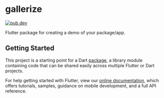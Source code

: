 # gallerize

[![pub.dev](https://img.shields.io/pub/v/gallerize?logo=dart)](https://pub.dev/packages/gallerize)

Flutter package for creating a demo of your package/app.

## Getting Started

This project is a starting point for a Dart
[package](https://flutter.dev/developing-packages/),
a library module containing code that can be shared easily across
multiple Flutter or Dart projects.

For help getting started with Flutter, view our 
[online documentation](https://flutter.dev/docs), which offers tutorials, 
samples, guidance on mobile development, and a full API reference.
